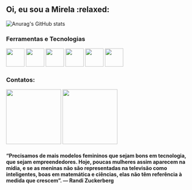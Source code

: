<h2>Oi, eu sou a Mirela  :relaxed:</h1>

![Anurag's GitHub stats](https://github-readme-stats.vercel.app/api?username=Miniki7&theme=tokyonight&show_icons=true)


### Ferramentas e Tecnologias
<div>
 <img src="https://cdn.jsdelivr.net/gh/devicons/devicon/icons/github/github-original.svg" width="50"/>
 <img src="https://cdn.jsdelivr.net/gh/devicons/devicon/icons/python/python-original.svg" width="50" />  
 <img src="https://cdn.jsdelivr.net/gh/devicons/devicon/icons/html5/html5-original.svg" width="50" />
 <img src="https://cdn.jsdelivr.net/gh/devicons/devicon/icons/git/git-original-wordmark.svg" width="50"/> 
  <img src="https://cdn.jsdelivr.net/gh/devicons/devicon/icons/google/google-original.svg"width="50" />  
  <img src="https://cdn.jsdelivr.net/gh/devicons/devicon/icons/arduino/arduino-original-wordmark.svg" width="50"/>     
</div>

### Contatos:
<div>
  <a href="https://instagram.com/mirela_tiscoski" target="_blank"><img loading="lazy"
  src="https://img.shields.io/badge/-Instagram-%23E4405F?style=for-thebadge&logo=instagram&logoColor=white" target="_blank" width="150"></a>
  <a href="https://www.linkedin.com/in/mirela-pasini-677a43277/" target="_blank"><img loading="lazy"
  src="https://img.shields.io/badge/-LinkedIn-%230077B5?style=for-the-badge&logo=linkedin&logoColor=white"
  target="_blank" width="150"></a>
</div>

<h4> “Precisamos de mais modelos femininos que sejam bons em tecnologia, que sejam empreendedores. Hoje, poucas mulheres assim aparecem na mídia, e se as meninas não são representadas na televisão como inteligentes, boas em matemática e ciências, elas não têm referência à medida que crescem”. — Randi Zuckerberg
</h4>

